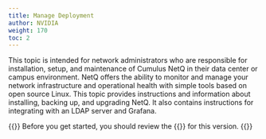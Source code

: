 ```yaml
---
title: Manage Deployment
author: NVIDIA
weight: 170
toc: 2
---
```

This topic is intended for network administrators who are responsible for installation, setup, and maintenance of Cumulus NetQ in their data center or campus environment. NetQ offers the ability to monitor and manage your network infrastructure and operational health with simple tools based on open source Linux. This topic provides instructions and information about installing, backing up, and upgrading NetQ. It also contains instructions for integrating with an LDAP server and Grafana.

{{<notice tip>}}
Before you get started, you should review the {{<link title="NVIDIA NetQ 3.2 Release Notes" text="release notes">}} for this version.
{{</notice>}}
